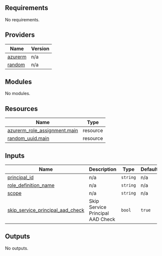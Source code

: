 <!-- BEGIN_TF_DOCS -->
## Requirements

No requirements.

## Providers

| Name | Version |
|------|---------|
| <a name="provider_azurerm"></a> [azurerm](#provider\_azurerm) | n/a |
| <a name="provider_random"></a> [random](#provider\_random) | n/a |

## Modules

No modules.

## Resources

| Name | Type |
|------|------|
| [azurerm_role_assignment.main](https://registry.terraform.io/providers/hashicorp/azurerm/latest/docs/resources/role_assignment) | resource |
| [random_uuid.main](https://registry.terraform.io/providers/hashicorp/random/latest/docs/resources/uuid) | resource |

## Inputs

| Name | Description | Type | Default | Required |
|------|-------------|------|---------|:--------:|
| <a name="input_principal_id"></a> [principal\_id](#input\_principal\_id) | n/a | `string` | n/a | yes |
| <a name="input_role_definition_name"></a> [role\_definition\_name](#input\_role\_definition\_name) | n/a | `string` | n/a | yes |
| <a name="input_scope"></a> [scope](#input\_scope) | n/a | `string` | n/a | yes |
| <a name="input_skip_service_principal_aad_check"></a> [skip\_service\_principal\_aad\_check](#input\_skip\_service\_principal\_aad\_check) | Skip Service Principal AAD Check | `bool` | `true` | no |

## Outputs

No outputs.
<!-- END_TF_DOCS -->